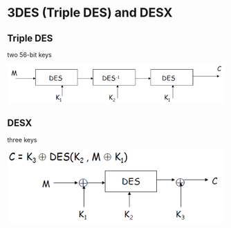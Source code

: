 # 3DES \(Triple DES\) and DESX

## Triple DES

two 56-bit keys

![](../../.gitbook/assets/image%20%2895%29.png)

## DESX

three keys

![](../../.gitbook/assets/image%20%285%29.png)







